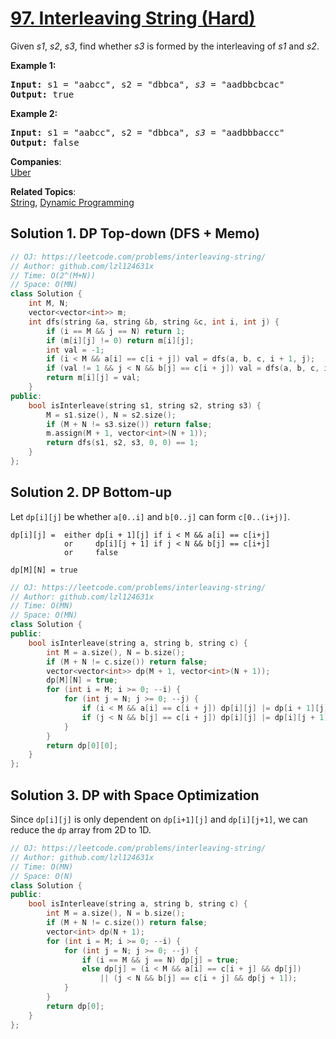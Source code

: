 # [97. Interleaving String (Hard)](https://leetcode.com/problems/interleaving-string/)

<p>Given <em>s1</em>, <em>s2</em>, <em>s3</em>, find whether <em>s3</em> is formed by the interleaving of <em>s1</em> and <em>s2</em>.</p>

<p><strong>Example 1:</strong></p>

<pre><strong>Input:</strong> s1 = "aabcc", s2 = "dbbca", <em>s3</em> = "aadbbcbcac"
<strong>Output:</strong> true
</pre>

<p><strong>Example 2:</strong></p>

<pre><strong>Input:</strong> s1 = "aabcc", s2 = "dbbca", <em>s3</em> = "aadbbbaccc"
<strong>Output:</strong> false
</pre>


**Companies**:  
[Uber](https://leetcode.com/company/uber)

**Related Topics**:  
[String](https://leetcode.com/tag/string/), [Dynamic Programming](https://leetcode.com/tag/dynamic-programming/)

## Solution 1. DP Top-down (DFS + Memo)

```cpp
// OJ: https://leetcode.com/problems/interleaving-string/
// Author: github.com/lzl124631x
// Time: O(2^(M+N))
// Space: O(MN)
class Solution {
    int M, N;
    vector<vector<int>> m;
    int dfs(string &a, string &b, string &c, int i, int j) {
        if (i == M && j == N) return 1;
        if (m[i][j] != 0) return m[i][j];
        int val = -1;
        if (i < M && a[i] == c[i + j]) val = dfs(a, b, c, i + 1, j);
        if (val != 1 && j < N && b[j] == c[i + j]) val = dfs(a, b, c, i, j + 1);
        return m[i][j] = val;
    }
public:
    bool isInterleave(string s1, string s2, string s3) {
        M = s1.size(), N = s2.size();
        if (M + N != s3.size()) return false;
        m.assign(M + 1, vector<int>(N + 1));
        return dfs(s1, s2, s3, 0, 0) == 1;
    }
};
```

## Solution 2. DP Bottom-up

Let `dp[i][j]` be whether `a[0..i]` and `b[0..j]` can form `c[0..(i+j)]`.

```
dp[i][j] =  either dp[i + 1][j] if i < M && a[i] == c[i+j]
            or     dp[i][j + 1] if j < N && b[j] == c[i+j]
            or     false

dp[M][N] = true
```

```cpp
// OJ: https://leetcode.com/problems/interleaving-string/
// Author: github.com/lzl124631x
// Time: O(MN)
// Space: O(MN)
class Solution {
public:
    bool isInterleave(string a, string b, string c) {
        int M = a.size(), N = b.size();
        if (M + N != c.size()) return false;
        vector<vector<int>> dp(M + 1, vector<int>(N + 1));
        dp[M][N] = true;
        for (int i = M; i >= 0; --i) {
            for (int j = N; j >= 0; --j) {
                if (i < M && a[i] == c[i + j]) dp[i][j] |= dp[i + 1][j];
                if (j < N && b[j] == c[i + j]) dp[i][j] |= dp[i][j + 1];
            }
        }
        return dp[0][0];
    }
};
```

## Solution 3. DP with Space Optimization

Since `dp[i][j]` is only dependent on `dp[i+1][j]` and `dp[i][j+1]`, we can reduce the `dp` array from 2D to 1D.

```cpp
// OJ: https://leetcode.com/problems/interleaving-string/
// Author: github.com/lzl124631x
// Time: O(MN)
// Space: O(N)
class Solution {
public:
    bool isInterleave(string a, string b, string c) {
        int M = a.size(), N = b.size();
        if (M + N != c.size()) return false;
        vector<int> dp(N + 1);
        for (int i = M; i >= 0; --i) {
            for (int j = N; j >= 0; --j) {
                if (i == M && j == N) dp[j] = true;
                else dp[j] = (i < M && a[i] == c[i + j] && dp[j])
                    || (j < N && b[j] == c[i + j] && dp[j + 1]);
            }
        }
        return dp[0];
    }
};
```